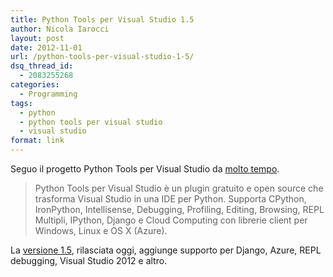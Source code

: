 ```yaml
---
title: Python Tools per Visual Studio 1.5
author: Nicola Iarocci
layout: post
date: 2012-11-01
url: /python-tools-per-visual-studio-1-5/
dsq_thread_id:
  - 2083255268
categories:
  - Programming
tags:
  - python
  - python tools per visual studio
  - visual studio
format: link
---
```

Seguo il progetto Python Tools per Visual Studio da [molto tempo][1].

> Python Tools per Visual Studio è un plugin gratuito e open source che trasforma Visual Studio in una IDE per Python. Supporta CPython, IronPython, Intellisense, Debugging, Profiling, Editing, Browsing, REPL Multipli, IPython, Django e Cloud Computing con librerie client per Windows, Linux e OS X (Azure).

La <a title="Python Tools for Visual Studio" href="http://pytools.codeplex.com/" target="_blank">versione 1.5</a>, rilasciata oggi, aggiunge supporto per Django, Azure, REPL debugging, Visual Studio 2012 e altro.

 [1]: http://nicolaiarocci.com/?s=python+tools+visual+studio&submit=Search "Python Tools per Visual Studio"
